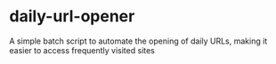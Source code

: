 # daily-url-opener
A simple batch script to automate the opening of daily URLs, making it easier to access frequently visited sites

